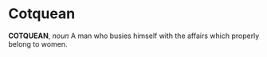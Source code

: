 # Cotquean

**COTQUEAN**, _noun_ A man who busies himself with the affairs which properly belong to women.